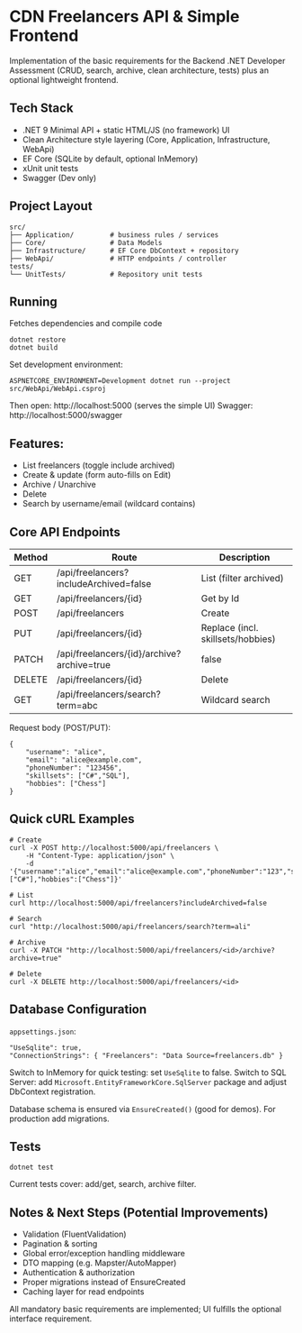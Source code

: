 # CDN Freelancers API & Simple Frontend

Implementation of the basic requirements for the Backend .NET Developer Assessment (CRUD, search, archive, clean architecture, tests) plus an optional lightweight frontend.

## Tech Stack

- .NET 9 Minimal API + static HTML/JS (no framework) UI
- Clean Architecture style layering (Core, Application, Infrastructure, WebApi)
- EF Core (SQLite by default, optional InMemory)
- xUnit unit tests
- Swagger (Dev only)

## Project Layout

```
src/
├── Application/         # business rules / services
├── Core/                # Data Models
├── Infrastructure/      # EF Core DbContext + repository
├── WebApi/              # HTTP endpoints / controller
tests/
└── UnitTests/           # Repository unit tests
```

## Running
Fetches dependencies and compile code
```
dotnet restore
dotnet build
```

Set development environment:
```
ASPNETCORE_ENVIRONMENT=Development dotnet run --project src/WebApi/WebApi.csproj
```

Then open: http://localhost:5000  (serves the simple UI)
Swagger: http://localhost:5000/swagger

## Features:

- List freelancers (toggle include archived)
- Create & update (form auto-fills on Edit)
- Archive / Unarchive
- Delete
- Search by username/email (wildcard contains)

## Core API Endpoints

| Method | Route                                      | Description                       |
| ------ | ------------------------------------------ | --------------------------------- |
| GET    | /api/freelancers?includeArchived=false     | List (filter archived)            |
| GET    | /api/freelancers/{id}                      | Get by Id                         |
| POST   | /api/freelancers                           | Create                            |
| PUT    | /api/freelancers/{id}                      | Replace (incl. skillsets/hobbies) |
| PATCH  | /api/freelancers/{id}/archive?archive=true | false                             |
| DELETE | /api/freelancers/{id}                      | Delete                            |
| GET    | /api/freelancers/search?term=abc           | Wildcard search                   |

Request body (POST/PUT):

```
{
	"username": "alice",
	"email": "alice@example.com",
	"phoneNumber": "123456",
	"skillsets": ["C#","SQL"],
	"hobbies": ["Chess"]
}
```

## Quick cURL Examples

```
# Create
curl -X POST http://localhost:5000/api/freelancers \
	-H "Content-Type: application/json" \
	-d '{"username":"alice","email":"alice@example.com","phoneNumber":"123","skillsets":["C#"],"hobbies":["Chess"]}'

# List
curl http://localhost:5000/api/freelancers?includeArchived=false

# Search
curl "http://localhost:5000/api/freelancers/search?term=ali"

# Archive
curl -X PATCH "http://localhost:5000/api/freelancers/<id>/archive?archive=true"

# Delete
curl -X DELETE http://localhost:5000/api/freelancers/<id>
```

## Database Configuration

`appsettings.json`:

```
"UseSqlite": true,
"ConnectionStrings": { "Freelancers": "Data Source=freelancers.db" }
```

Switch to InMemory for quick testing: set `UseSqlite` to false.
Switch to SQL Server: add `Microsoft.EntityFrameworkCore.SqlServer` package and adjust DbContext registration.

Database schema is ensured via `EnsureCreated()` (good for demos). For production add migrations.

## Tests

```
dotnet test
```

Current tests cover: add/get, search, archive filter.

## Notes & Next Steps (Potential Improvements)

- Validation (FluentValidation)
- Pagination & sorting
- Global error/exception handling middleware
- DTO mapping (e.g. Mapster/AutoMapper)
- Authentication & authorization
- Proper migrations instead of EnsureCreated
- Caching layer for read endpoints

All mandatory basic requirements are implemented; UI fulfills the optional interface requirement.
